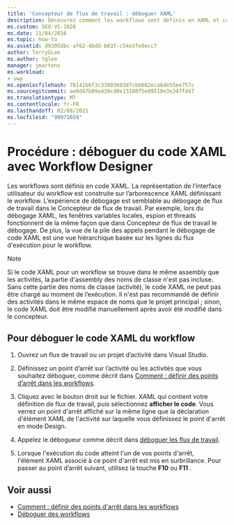 ```yaml
---
title: 'Concepteur de flux de travail : déboguer XAML'
description: Découvrez comment les workflows sont définis en XAML et comment déboguer le code XAML avec l’Concepteur de flux de travail.
ms.custom: SEO-VS-2020
ms.date: 11/04/2016
ms.topic: how-to
ms.assetid: d9305dbc-af62-4bdd-b03f-c54e3fe9ecc7
author: TerryGLee
ms.author: tglee
manager: jmartens
ms.workload:
- uwp
ms.openlocfilehash: 78141b6f3c33903603d7cbb082eca6de55ee757c
ms.sourcegitcommit: ae6d47b09a439cd0e13180f5e89510e3e347fd47
ms.translationtype: MT
ms.contentlocale: fr-FR
ms.lasthandoff: 02/08/2021
ms.locfileid: "99971659"
---
```

# <a name="how-to-debug-xaml-with-the-workflow-designer"></a>Procédure : déboguer du code XAML avec Workflow Designer

Les workflows sont définis en code XAML. La représentation de l’interface utilisateur du workflow est construite sur l’arborescence XAML définissant le workflow. L’expérience de débogage est semblable au débogage de flux de travail dans le Concepteur de flux de travail. Par exemple, lors du débogage XAML, les fenêtres variables locales, espion et threads fonctionnent de la même façon que dans Concepteur de flux de travail le débogage. De plus, la vue de la pile des appels pendant le débogage de code XAML est une vue hiérarchique basée sur les lignes du flux d'exécution pour le workflow.

> [!NOTE]
> Si le code XAML pour un workflow se trouve dans le même assembly que les activités, la partie d'assembly des noms de classe n'est pas incluse. Sans cette partie des noms de classe (activité), le code XAML ne peut pas être chargé au moment de l’exécution. Il n'est pas recommandé de définir des activités dans le même espace de noms que le projet principal ; sinon, le code XAML doit être modifié manuellement après avoir été modifié dans le concepteur.

## <a name="to-debug-workflow-xaml"></a>Pour déboguer le code XAML du workflow

1. Ouvrez un flux de travail ou un projet d’activité dans Visual Studio.

2. Définissez un point d’arrêt sur l’activité ou les activités que vous souhaitez déboguer, comme décrit dans [Comment : définir des points d’arrêt dans les workflows](../workflow-designer/how-to-set-breakpoints-in-workflows.md).

3. Cliquez avec le bouton droit sur le fichier. XAML qui contient votre définition de flux de travail, puis sélectionnez **afficher le code**. Vous verrez un point d'arrêt affiché sur la même ligne que la déclaration d'élément XAML de l'activité sur laquelle vous définissez le point d'arrêt en mode Design.

4. Appelez le débogueur comme décrit dans [déboguer les flux de travail](debugging-workflows-with-the-workflow-designer.md).

5. Lorsque l'exécution du code atteint l'un de vos points d'arrêt, l'élément XAML associé à ce point d'arrêt est mis en surbrillance. Pour passer au point d’arrêt suivant, utilisez la touche **F10** ou **F11** .

## <a name="see-also"></a>Voir aussi

- [Comment : définir des points d'arrêt dans les workflows](../workflow-designer/how-to-set-breakpoints-in-workflows.md)
- [Déboguer des workflows](debugging-workflows-with-the-workflow-designer.md)
